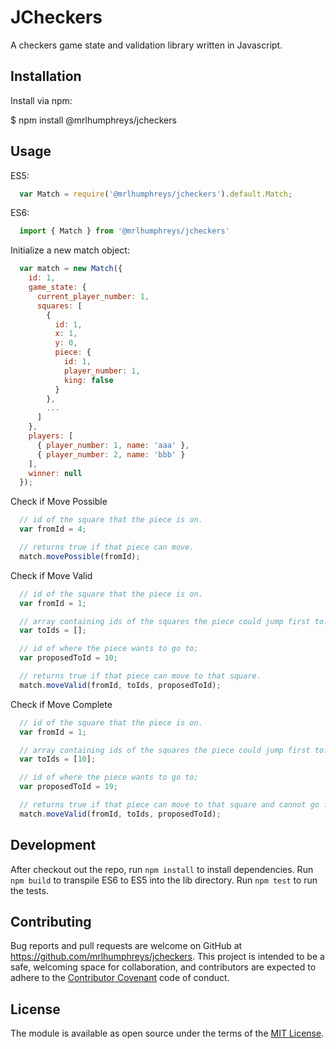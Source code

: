 # JCheckers

A checkers game state and validation library written in Javascript.

## Installation

Install via npm:

  $ npm install @mrlhumphreys/jcheckers

## Usage

ES5:

```javascript
  var Match = require('@mrlhumphreys/jcheckers').default.Match;
```

ES6:

```javascript
  import { Match } from '@mrlhumphreys/jcheckers'
```

Initialize a new match object:

```javascript 
  var match = new Match({
    id: 1,
    game_state: {
      current_player_number: 1,
      squares: [
        { 
          id: 1, 
          x: 1, 
          y: 0, 
          piece: {
            id: 1, 
            player_number: 1, 
            king: false
          }
        },
        ...
      ] 
    },
    players: [
      { player_number: 1, name: 'aaa' },
      { player_number: 2, name: 'bbb' }
    ],
    winner: null
  });
```

Check if Move Possible

```javascript
  // id of the square that the piece is on.
  var fromId = 4;

  // returns true if that piece can move.
  match.movePossible(fromId); 
```

Check if Move Valid

```javascript
  // id of the square that the piece is on.
  var fromId = 1;

  // array containing ids of the squares the piece could jump first to.
  var toIds = [];

  // id of where the piece wants to go to;
  var proposedToId = 10;

  // returns true if that piece can move to that square.
  match.moveValid(fromId, toIds, proposedToId); 
```

Check if Move Complete

```javascript
  // id of the square that the piece is on.
  var fromId = 1;

  // array containing ids of the squares the piece could jump first to.
  var toIds = [10];

  // id of where the piece wants to go to;
  var proposedToId = 19;

  // returns true if that piece can move to that square and cannot go further.
  match.moveValid(fromId, toIds, proposedToId); 
```

## Development

After checkout out the repo, run `npm install` to install dependencies. Run `npm build` to transpile ES6 to ES5 into the lib directory. Run `npm test` to run the tests.

## Contributing

Bug reports and pull requests are welcome on GitHub at https://github.com/mrlhumphreys/jcheckers. This project is intended to be a safe, welcoming space for collaboration, and contributors are expected to adhere to the [Contributor Covenant](http://contributor-covenant.org) code of conduct.

## License

The module is available as open source under the terms of the [MIT License](http://opensource.org/licenses/MIT).
